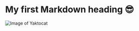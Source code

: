 # My first Markdown heading 😎

![Image of Yaktocat](https://octodex.github.com/images/yaktocat.png)
